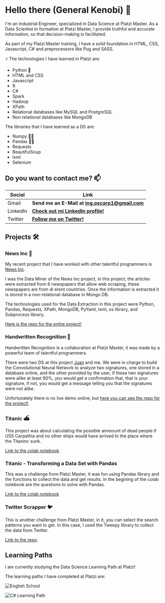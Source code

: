 # Hello there (General Kenobi) 👋

I'm an Industrial Engineer, specialized in Data Science at Platzi Master. As a Data Scientist in formation at Platzi Master, I provide truthful and accurate information, so that decision-making is facilitated. 

As part of my Platzi Master training, I have a solid foundation in HTML, CSS, Javascript, C# and preprocessors like Pug and SASS.

⚡ The technologies I have learned in Platzi are:
* Python 🐍
* HTML and CSS
* Javascript
* R
* C#
* Spark
* Hadoop
* XPath
* Relational databases like MySQL and PostgreSQL
* Non relational databases like MongoDB

The libraries that I have learned as a DS are:
* Numpy 🧙‍♂️
* Pandas 🧙‍♂️
* Requests 
* BeautifulSoup
* lxml
* Selenium

## Do you want to contact me? 📫

| Social | Link |
|---|---|
|Gmail | **Send me an E-Mail at <a href="mailto:ing.oscarp1@gmail.com">ing.oscarp1@gmail.com<a>**|
|LinkedIn |**[Check out mi LinkedIn profile!](https://www.linkedin.com/in/oscarpalominocardenas/)**|
|Twitter | **[Follow me on Twitter!](https://twitter.com/OscarPalominoC)**|

## Projects 🛠

### News Inc 📜

My recent project that I have worked with other talentful programmers is [News Inc](https://news-inc.web.app/).

I was the Data Miner of the News Inc project, in this project, the articles were extracted from 6 newspapers that allow web scraping, these newspapers are from di erent countries. Once the information is extracted it is stored in a non-relational database in Mongo DB.

The technologies used for the Data Extraction in this project were Python, Pandas, Requests, XPath, MongoDB, PyYaml, lxml, os library, and Subprocess library.

[Here is the repo for the entire project!](https://github.com/Team-C5-News-Inc)

### Handwritten Recognition 🤖

Handwritten Recognition is a collaboration at Platzi Master, it was made by a powerful team of talentful programmers.

There were two DS at this project [Juan](https://github.com/juanpanu) and me. We were in charge to build the Convolutional Neural Network to analyze two signatures, one stored in a database online, and the other provided by the user, if these two signatures were alike at least 90%, you would get a confirmation that, that is your signature, if not, you would get a message telling you that the signatures were not alike.

Unfortunately there is no live demo online, but [here you can see the repo for the project!](https://github.com/SWAT-Handwritten-Recognition/).

### Titanic ⛴

This project was about calculating the possible ammount of dead people if USS Carpathia and no other ships would have arrived to the place where the Titaninc sunk.

[Link to the colab notebook](https://colab.research.google.com/drive/1AzfUG1UeOXVLXacaYKiGcGa96rP51EGz?usp=sharing#scrollTo=SKyuGjUkD9yc).

### Titanic - Transforming a Data Set with Pandas

This was a challenge from Platzi Master, it was fun using Pandas library and the functions to collect the data and get results. In the begining of the colab notebook are the questions to solve with Pandas.

[Link to the colab notebook](https://colab.research.google.com/drive/1t6h2W2waKUMq_8wbg7F2BL5059rzpjBO?usp=sharing)

### Twitter Scrapper 🐦

This is another challenge from Platzi Master, in it, you can select the search patterns you want to get. In this case, I used the Tweepy library to collect the data from Twitter.

[Link to the repo](https://github.com/OscarPalominoC/TwitterSearchScraper).

## Learning Paths

I am currently studying the Data Science Learning Path at Platzi!

The learning paths I have completed at Platzi are:

![English School](https://raw.githubusercontent.com/OscarPalominoC/OscarPalominoC/master/english.png)

![C# Learning Path](https://raw.githubusercontent.com/OscarPalominoC/OscarPalominoC/master/diploma.png)
